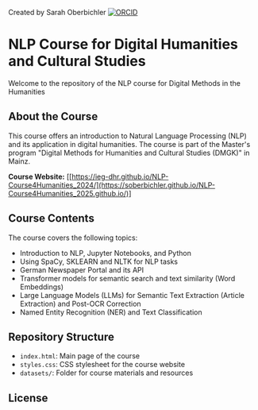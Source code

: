 Created by Sarah Oberbichler [![ORCID](https://info.orcid.org/wp-content/uploads/2019/11/orcid_16x16.png)](https://orcid.org/0000-0002-1031-2759)

# NLP Course for Digital Humanities and Cultural Studies

Welcome to the repository of the NLP course for Digital Methods in the Humanities

## About the Course

This course offers an introduction to Natural Language Processing (NLP) and its application in digital humanities. The course is part of the Master's program "Digital Methods for Humanities and Cultural Studies (DMGK)" in Mainz.

**Course Website:** [[https://ieg-dhr.github.io/NLP-Course4Humanities_2024/](https://soberbichler.github.io/NLP-Course4Humanities_2025.github.io/)]

## Course Contents

The course covers the following topics:
- Introduction to NLP, Jupyter Notebooks, and Python
- Using SpaCy, SKLEARN and NLTK for NLP tasks
- German Newspaper Portal and its API
- Transformer models for semantic search and text similarity (Word Embeddings)
- Large Language Models (LLMs) for Semantic Text Extraction (Article Extraction) and Post-OCR Correction
- Named Entity Recognition (NER) and Text Classification

## Repository Structure

- `index.html`: Main page of the course
- `styles.css`: CSS stylesheet for the course website
- `datasets/`: Folder for course materials and resources

## License
